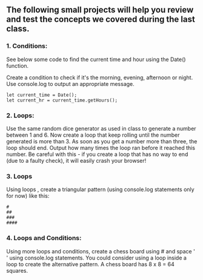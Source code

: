 ## The following small projects will help you review and test the concepts we covered during the last class.


### 1. Conditions:
See below some code to find the current time and hour using the Date() function.

Create a condition to check if it's the morning, evening, afternoon or night. Use console.log to output an appropriate message. 

```
let current_time = Date();
let current_hr = current_time.getHours();
``` 

### 2. Loops:
Use the same random dice generator as used in class to generate a number between 1 and 6. Now create a loop that keep rolling until the number generated is more than 3. As soon as you get a number more than three, the loop should end. Output how many times the loop ran before it reached this number. Be careful with this - if you create a loop that has no way to end (due to a faulty check), it will easily crash your browser!

 

### 3. Loops
Using loops , create a triangular pattern (using console.log statements only for now) like this:
```
#
##
###
####
```
 

### 4. Loops and Conditions:

Using more loops and conditions, create a chess board using # and space ' ' using console.log statements.  You could consider using a loop inside a loop to create the alternative pattern. A chess board  has  8 x 8 = 64 squares.



